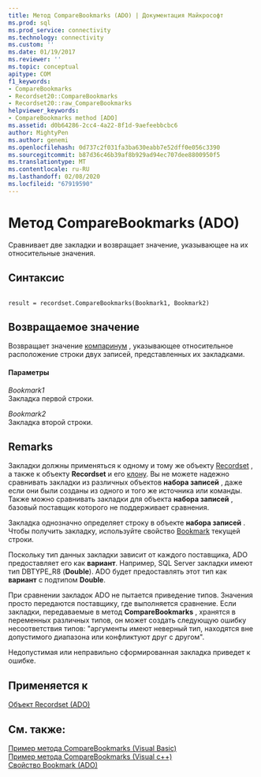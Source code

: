```yaml
---
title: Метод CompareBookmarks (ADO) | Документация Майкрософт
ms.prod: sql
ms.prod_service: connectivity
ms.technology: connectivity
ms.custom: ''
ms.date: 01/19/2017
ms.reviewer: ''
ms.topic: conceptual
apitype: COM
f1_keywords:
- CompareBookmarks
- Recordset20::CompareBookmarks
- Recordset20::raw_CompareBookmarks
helpviewer_keywords:
- CompareBookmarks method [ADO]
ms.assetid: d0b64286-2cc4-4a22-8f1d-9aefeebbcbc6
author: MightyPen
ms.author: genemi
ms.openlocfilehash: 0d737c2f031fa3ba630eabb7e52dff0e056c3390
ms.sourcegitcommit: b87d36c46b39af8b929ad94ec707dee8800950f5
ms.translationtype: MT
ms.contentlocale: ru-RU
ms.lasthandoff: 02/08/2020
ms.locfileid: "67919590"
---
```

# <a name="comparebookmarks-method-ado"></a>Метод CompareBookmarks (ADO)
Сравнивает две закладки и возвращает значение, указывающее на их относительные значения.  
  
## <a name="syntax"></a>Синтаксис  
  
```  
  
result = recordset.CompareBookmarks(Bookmark1, Bookmark2)  
```  
  
## <a name="return-value"></a>Возвращаемое значение  
 Возвращает значение [компаринум](../../../ado/reference/ado-api/compareenum.md) , указывающее относительное расположение строки двух записей, представленных их закладками.  
  
#### <a name="parameters"></a>Параметры  
 *Bookmark1*  
 Закладка первой строки.  
  
 *Bookmark2*  
 Закладка второй строки.  
  
## <a name="remarks"></a>Remarks  
 Закладки должны применяться к одному и тому же объекту [Recordset](../../../ado/reference/ado-api/recordset-object-ado.md) , а также к объекту **Recordset** и его [клону](../../../ado/reference/ado-api/clone-method-ado.md). Вы не можете надежно сравнивать закладки из различных объектов **набора записей** , даже если они были созданы из одного и того же источника или команды. Также можно сравнивать закладки для объекта **набора записей** , базовый поставщик которого не поддерживает сравнения.  
  
 Закладка однозначно определяет строку в объекте **набора записей** . Чтобы получить закладку, используйте свойство [Bookmark](../../../ado/reference/ado-api/bookmark-property-ado.md) текущей строки.  
  
 Поскольку тип данных закладки зависит от каждого поставщика, ADO предоставляет его как **вариант**. Например, SQL Server закладки имеют тип DBTYPE_R8 (**Double**). ADO будет предоставлять этот тип как **вариант** с подтипом **Double**.  
  
 При сравнении закладок ADO не пытается приведение типов. Значения просто передаются поставщику, где выполняется сравнение. Если закладки, передаваемые в метод **CompareBookmarks** , хранятся в переменных различных типов, он может создать следующую ошибку несоответствия типов: "аргументы имеют неверный тип, находятся вне допустимого диапазона или конфликтуют друг с другом".  
  
 Недопустимая или неправильно сформированная закладка приведет к ошибке.  
  
## <a name="applies-to"></a>Применяется к  
 [Объект Recordset (ADO)](../../../ado/reference/ado-api/recordset-object-ado.md)  
  
## <a name="see-also"></a>См. также:  
 [Пример метода CompareBookmarks (Visual Basic)](../../../ado/reference/ado-api/comparebookmarks-method-example-vb.md)   
 [Пример метода CompareBookmarks (Visual c++)](../../../ado/reference/ado-api/comparebookmarks-method-example-vc.md)   
 [Свойство Bookmark (ADO)](../../../ado/reference/ado-api/bookmark-property-ado.md)
